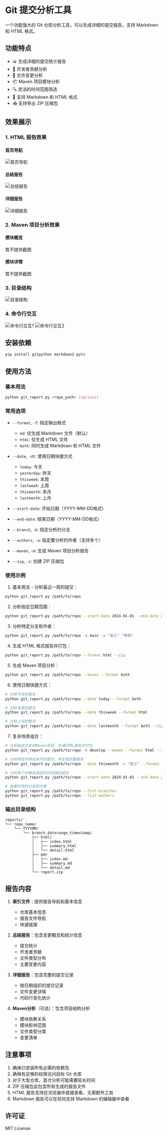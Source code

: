 # Git 提交分析工具

一个功能强大的 Git 仓库分析工具，可以生成详细的提交报告，支持 Markdown 和 HTML 格式。

## 功能特点

- 📊 生成详细的提交统计报告
- 👥 开发者贡献分析
- 📁 文件变更分析
- 📦 Maven 项目模块分析
- 🔍 灵活的时间范围筛选
- 🎨 支持 Markdown 和 HTML 格式
- 📥 支持导出 ZIP 压缩包

## 效果展示

### 1. HTML 报告效果

#### 首页导航
![首页导航](images/index.png)

#### 总结报告
![总结报告](images/summary.png)

#### 详细报告
![详细报告](images/detail.png)

### 2. Maven 项目分析效果

#### 模块概览
暂不提供截图

#### 模块详情
暂不提供截图

### 3. 目录结构
![目录结构](images/directory.png)

### 4. 命令行交互
![命令行交互1](images/terminal1.png)
![命令行交互2](images/terminal2.png)

## 安装依赖

```bash
pip install gitpython markdown2 pytz
```

## 使用方法

### 基本用法

```bash
python git_report.py <repo_path> [options]
```

### 常用选项

- `--format`, `-f`: 指定输出格式
  - `md`: 仅生成 Markdown 文件（默认）
  - `html`: 仅生成 HTML 文件
  - `both`: 同时生成 Markdown 和 HTML 文件

- `--date`, `-dt`: 使用日期快捷方式
  - `today`: 今天
  - `yesterday`: 昨天
  - `thisweek`: 本周
  - `lastweek`: 上周
  - `thismonth`: 本月
  - `lastmonth`: 上月

- `--start-date`: 开始日期（YYYY-MM-DD格式）
- `--end-date`: 结束日期（YYYY-MM-DD格式）
- `--branch`, `-b`: 指定分析的分支
- `--authors`, `-a`: 指定要分析的作者（支持多个）
- `--maven`, `-m`: 生成 Maven 项目分析报告
- `--zip`, `-z`: 创建 ZIP 压缩包

### 使用示例

1. 基本用法 - 分析最近一周的提交：
```bash
python git_report.py /path/to/repo
```

2. 分析指定日期范围：
```bash
python git_report.py /path/to/repo --start-date 2024-01-01 --end-date 2024-01-31
```

3. 分析特定分支和作者：
```bash
python git_report.py /path/to/repo -b main -a "张三" "李四"
```

4. 生成 HTML 格式报告并打包：
```bash
python git_report.py /path/to/repo --format html --zip
```

5. 生成 Maven 项目分析：
```bash
python git_report.py /path/to/repo --maven --format both
```

6. 使用日期快捷方式：
```bash
# 分析今天的提交
python git_report.py /path/to/repo --date today --format both

# 分析本周的提交
python git_report.py /path/to/repo --date thisweek --format html

# 分析上月的提交
python git_report.py /path/to/repo --date lastmonth --format both --zip
```

7. 复杂场景组合：
```bash
# 分析指定分支的Maven项目，生成HTML报告并打包
python git_report.py /path/to/repo -b develop --maven --format html --zip

# 分析特定作者在本月的提交，并生成完整报告
python git_report.py /path/to/repo --date thismonth -a "张三" --format both --zip

# 分析多个作者在指定时间范围的提交
python git_report.py /path/to/repo --start-date 2024-01-01 --end-date 2024-01-31 -a "张三" "李四" "王五" --format both

# 查看可用的分支和作者
python git_report.py /path/to/repo --list-branches
python git_report.py /path/to/repo --list-authors
```

### 输出目录结构

```
reports/
└── repo_name/
    └── YYYYMM/
        └── branch_daterange_timestamp/
            ├── html/
            │   ├── index.html
            │   ├── summary.html
            │   └── detail.html
            ├── md/
            │   ├── index.md
            │   ├── summary.md
            │   └── detail.md
            └── report.zip
```

## 报告内容

1. **索引文件**：提供报告导航和基本信息
   - 仓库基本信息
   - 报告文件导航
   - 快速链接

2. **总结报告**：包含变更概览和统计信息
   - 提交统计
   - 开发者贡献
   - 文件类型分布
   - 主要变更内容

3. **详细报告**：包含完整的提交记录
   - 按日期组织的提交记录
   - 文件变更详情
   - 代码行变化统计

4. **Maven分析**（可选）：包含项目结构分析
   - 模块依赖关系
   - 模块影响范围
   - 文件类型分类
   - 变更清单

## 注意事项

1. 确保已安装所有必需的依赖包
2. 确保有足够的权限访问目标 Git 仓库
3. 对于大型仓库，首次分析可能需要较长时间
4. ZIP 压缩包会包含所有生成的报告文件
5. HTML 报告支持在浏览器中直接查看，无需额外工具
6. Markdown 报告可以在任何支持 Markdown 的编辑器中查看

## 许可证

MIT License